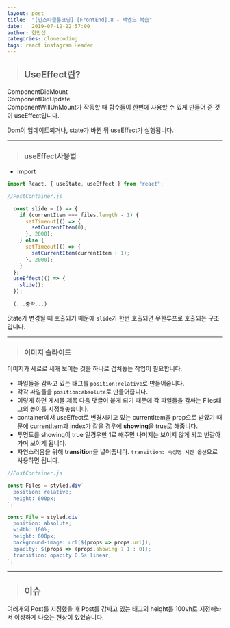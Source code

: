 ```yaml
---
layout: post
title:  "[인스타클론코딩] [FrontEnd].8 - 백엔드 복습"
date:   2019-07-12-22:57:00
author: 한만섭
categories: clonecoding
tags: react instagram Header
---
```


> ## UseEffect란? 

ComponentDidMount  
ComponentDidUpdate  
ComponentWillUnMount가  작동할 때 함수들이 한번에 사용할 수 있게 만들어 준 것이 useEffect입니다. 

Dom이 업데이트되거나, state가 바뀐 뒤 useEffect가 실행됩니다.

***

> ### useEffect사용법 

* import  

```javascript
import React, { useState, useEffect } from "react";
``` 

```javascript
//PostContainer.js

  const slide = () => {
    if (currentItem === files.length - 1) {
      setTimeout(() => {
        setCurrentItem(0);
      }, 2000);
    } else {
      setTimeout(() => {
        setCurrentItem(currentItem + 1);
      }, 2000);
    }
  };
  useEffect(() => {
    slide();  
  });
  
  (...중략...)
```

State가 변경될 때 호출되기 때문에 `slide`가 한번 호출되면 무한루프로 호출되는 구조입니다.  

***

> ### 이미지 슬라이드 

이미지가 세로로 세개 보이는 것을 하나로 겹쳐놓는 작업이 필요합니다.  
* 파일들을 감싸고 있는 태그를 `position:relative`로 만들어줍니다.  
* 각각 파일들을 `position:absolute`로 만들어줍니다.  
* 이렇게 하면 게시물 제목 다음 댓글이 붙게 되기 때문에 각 파일들을 감싸는 Files태그의 높이를 지정해놓습니다.  
* container에서 useEffect로 변경시키고 있는 currentItem을 prop으로 받았기 때문에 currentItem과 index가 같을 경우에 **showing**을 true로 해줍니다.  
* 투명도를 showing이 true 일경우만 1로 해주면 나머지는 보이지 않게 되고 번갈아가며 보이게 됩니다.  
* 자연스러움을 위해 **transition**을 넣어줍니다. `transition: 속성명 시간 옵션`으로 사용하면 됩니다.  

```javascript
//PostContainer.js

const Files = styled.div`
  position: relative;
  height: 600px;
`;

const File = styled.div`
  position: absolute;
  width: 100%;
  height: 600px;
  background-image: url(${props => props.url});
  opacity: ${props => (props.showing ? 1 : 0)};
  transition: opacity 0.5s linear;
`;
```

***

> ## 이슈 

여러개의 Post를 지정했을 때 Post를 감싸고 있는 태그의 height를 100vh로 지정해놔서 이상하게 나오는 현상이 있었습니다. 
